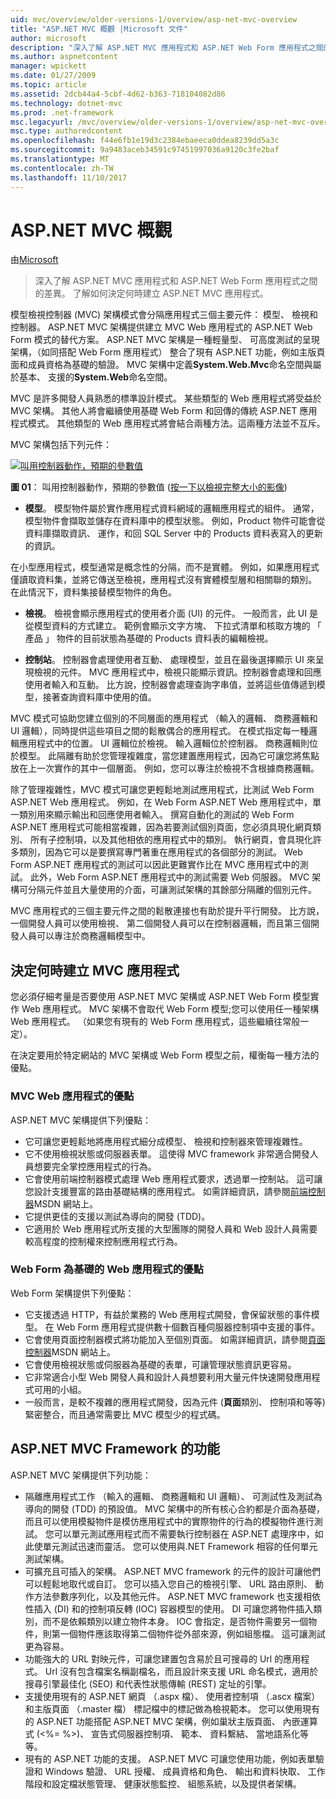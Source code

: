 ```yaml
---
uid: mvc/overview/older-versions-1/overview/asp-net-mvc-overview
title: "ASP.NET MVC 概觀 |Microsoft 文件"
author: microsoft
description: "深入了解 ASP.NET MVC 應用程式和 ASP.NET Web Form 應用程式之間的差異。 了解如何決定何時建立 ASP.NET MVC 應用程式。"
ms.author: aspnetcontent
manager: wpickett
ms.date: 01/27/2009
ms.topic: article
ms.assetid: 2dcb44a4-5cbf-4d62-b363-718104082d86
ms.technology: dotnet-mvc
ms.prod: .net-framework
msc.legacyurl: /mvc/overview/older-versions-1/overview/asp-net-mvc-overview
msc.type: authoredcontent
ms.openlocfilehash: f44e6fb1e19d3c2384ebaeeca0ddea8239dd5a3c
ms.sourcegitcommit: 9a9483aceb34591c97451997036a9120c3fe2baf
ms.translationtype: MT
ms.contentlocale: zh-TW
ms.lasthandoff: 11/10/2017
---
```

<a name="aspnet-mvc-overview"></a>ASP.NET MVC 概觀
====================
由[Microsoft](https://github.com/microsoft)

> 深入了解 ASP.NET MVC 應用程式和 ASP.NET Web Form 應用程式之間的差異。 了解如何決定何時建立 ASP.NET MVC 應用程式。


模型檢視控制器 (MVC) 架構模式會分隔應用程式三個主要元件： 模型、 檢視和控制器。 ASP.NET MVC 架構提供建立 MVC Web 應用程式的 ASP.NET Web Form 模式的替代方案。 ASP.NET MVC 架構是一種輕量型、 可高度測試的呈現架構，（如同搭配 Web Form 應用程式） 整合了現有 ASP.NET 功能，例如主版頁面和成員資格為基礎的驗證。 MVC 架構中定義**System.Web.Mvc**命名空間與屬於基本、 支援的**System.Web**命名空間。   
  
MVC 是許多開發人員熟悉的標準設計模式。 某些類型的 Web 應用程式將受益於 MVC 架構。 其他人將會繼續使用基礎 Web Form 和回傳的傳統 ASP.NET 應用程式模式。 其他類型的 Web 應用程式將會結合兩種方法。這兩種方法並不互斥。   
  
MVC 架構包括下列元件：


[![叫用控制器動作，預期的參數值](asp-net-mvc-overview/_static/image1.jpg)](asp-net-mvc-overview/_static/image1.png)

**圖 01**： 叫用控制器動作，預期的參數值 ([按一下以檢視完整大小的影像](asp-net-mvc-overview/_static/image2.png))


- **模型**。 模型物件屬於實作應用程式資料網域的邏輯應用程式的組件。 通常，模型物件會擷取並儲存在資料庫中的模型狀態。 例如，Product 物件可能會從資料庫擷取資訊、 運作，和回 SQL Server 中的 Products 資料表寫入的更新的資訊。

在小型應用程式，模型通常是概念性的分隔，而不是實體。 例如，如果應用程式僅讀取資料集，並將它傳送至檢視，應用程式沒有實體模型層和相關聯的類別。 在此情況下，資料集接替模型物件的角色。

- **檢視**。 檢視會顯示應用程式的使用者介面 (UI) 的元件。 一般而言，此 UI 是從模型資料的方式建立。 範例會顯示文字方塊、 下拉式清單和核取方塊的 「 產品 」 物件的目前狀態為基礎的 Products 資料表的編輯檢視。

- **控制站**。 控制器會處理使用者互動、 處理模型，並且在最後選擇顯示 UI 來呈現檢視的元件。 MVC 應用程式中，檢視只能顯示資訊。控制器會處理和回應使用者輸入和互動。 比方說，控制器會處理查詢字串值，並將這些值傳遞到模型，接著查詢資料庫中使用的值。

MVC 模式可協助您建立個別的不同層面的應用程式 （輸入的邏輯、 商務邏輯和 UI 邏輯），同時提供這些項目之間的鬆散偶合的應用程式。 在模式指定每一種邏輯應用程式中的位置。 UI 邏輯位於檢視。 輸入邏輯位於控制器。 商務邏輯則位於模型。 此隔離有助於您管理複雜度，當您建置應用程式，因為它可讓您將焦點放在上一次實作的其中一個層面。 例如，您可以專注於檢視不含根據商務邏輯。   
  
除了管理複雜性，MVC 模式可讓您更輕鬆地測試應用程式，比測試 Web Form ASP.NET Web 應用程式。 例如，在 Web Form ASP.NET Web 應用程式中，單一類別用來顯示輸出和回應使用者輸入。 撰寫自動化的測試的 Web Form ASP.NET 應用程式可能相當複雜，因為若要測試個別頁面，您必須具現化網頁類別、 所有子控制項，以及其他相依的應用程式中的類別。 執行網頁，會具現化許多類別，因為它可以是要撰寫專門著重在應用程式的各個部分的測試。 Web Form ASP.NET 應用程式的測試可以因此更難實作比在 MVC 應用程式中的測試。 此外，Web Form ASP.NET 應用程式中的測試需要 Web 伺服器。 MVC 架構可分隔元件並且大量使用的介面，可讓測試架構的其餘部分隔離的個別元件。   
  
MVC 應用程式的三個主要元件之間的鬆散連接也有助於提升平行開發。 比方說，一個開發人員可以使用檢視、 第二個開發人員可以在控制器邏輯，而且第三個開發人員可以專注於商務邏輯模型中。

## <a name="deciding-when-to-create-an-mvc-application"></a>決定何時建立 MVC 應用程式

您必須仔細考量是否要使用 ASP.NET MVC 架構或 ASP.NET Web Form 模型實作 Web 應用程式。 MVC 架構不會取代 Web Form 模型;您可以使用任一種架構 Web 應用程式。 （如果您有現有的 Web Form 應用程式，這些繼續往常般一定）。   
  
在決定要用於特定網站的 MVC 架構或 Web Form 模型之前，權衡每一種方法的優點。

### <a name="advantages-of-an-mvc-based-web-application"></a>MVC Web 應用程式的優點

ASP.NET MVC 架構提供下列優點：

- 它可讓您更輕鬆地將應用程式細分成模型、 檢視和控制器來管理複雜性。
- 它不使用檢視狀態或伺服器表單。 這使得 MVC framework 非常適合開發人員想要完全掌控應用程式的行為。
- 它會使用前端控制器模式處理 Web 應用程式要求，透過單一控制站。 這可讓您設計支援豐富的路由基礎結構的應用程式。 如需詳細資訊，請參閱[前端控制器](https://go.microsoft.com/fwlink/?LinkId=106357 "前端控制器")MSDN 網站上。
- 它提供更佳的支援以測試為導向的開發 (TDD)。
- 它適用於 Web 應用程式所支援的大型團隊的開發人員和 Web 設計人員需要較高程度的控制權來控制應用程式行為。

### <a name="advantages-of-a-web-forms-based-web-application"></a>Web Form 為基礎的 Web 應用程式的優點

Web Form 架構提供下列優點：

- 它支援透過 HTTP，有益於業務的 Web 應用程式開發，會保留狀態的事件模型。 在 Web Form 應用程式提供數十個數百種伺服器控制項中支援的事件。
- 它會使用頁面控制器模式將功能加入至個別頁面。 如需詳細資訊，請參閱[頁面控制器](https://go.microsoft.com/fwlink/?LinkId=106359 "頁面控制器")MSDN 網站上。
- 它會使用檢視狀態或伺服器為基礎的表單，可讓管理狀態資訊更容易。
- 它非常適合小型 Web 開發人員和設計人員想要利用大量元件快速開發應用程式可用的小組。
- 一般而言，是較不複雜的應用程式開發，因為元件 (**頁面**類別、 控制項和等等) 緊密整合，而且通常需要比 MVC 模型少的程式碼。

## <a name="features-of-the-aspnet-mvc-framework"></a>ASP.NET MVC Framework 的功能

ASP.NET MVC 架構提供下列功能：

- 隔離應用程式工作 （輸入的邏輯、 商務邏輯和 UI 邏輯）、 可測試性及測試為導向的開發 (TDD) 的預設值。 MVC 架構中的所有核心合約都是介面為基礎，而且可以使用模擬物件是模仿應用程式中的實際物件的行為的模擬物件進行測試。 您可以單元測試應用程式而不需要執行控制器在 ASP.NET 處理序中，如此使單元測試迅速而靈活。 您可以使用與.NET Framework 相容的任何單元測試架構。
- 可擴充且可插入的架構。 ASP.NET MVC framework 的元件的設計可讓他們可以輕鬆地取代或自訂。 您可以插入您自己的檢視引擎、 URL 路由原則、 動作方法參數序列化，以及其他元件。 ASP.NET MVC framework 也支援相依性插入 (DI) 和的控制項反轉 (IOC) 容器模型的使用。 DI 可讓您將物件插入類別，而不是依賴類別以建立物件本身。 IOC 會指定，是否物件需要另一個物件，則第一個物件應該取得第二個物件從外部來源，例如組態檔。 這可讓測試更為容易。
- 功能強大的 URL 對映元件，可讓您建置包含易於且可搜尋的 Url 的應用程式。 Url 沒有包含檔案名稱副檔名，而且設計來支援 URL 命名模式，適用於搜尋引擎最佳化 (SEO) 和代表性狀態傳輸 (REST) 定址的引擎。
- 支援使用現有的 ASP.NET 網頁 （.aspx 檔）、 使用者控制項 （.ascx 檔案） 和主版頁面 （.master 檔） 標記檔中的標記做為檢視範本。 您可以使用現有的 ASP.NET 功能搭配 ASP.NET MVC 架構，例如巢狀主版頁面、 內嵌運算式 (&lt;%= %&gt;)、 宣告式伺服器控制項、 範本、 資料繫結、 當地語系化等等。
- 現有的 ASP.NET 功能的支援。 ASP.NET MVC 可讓您使用功能，例如表單驗證和 Windows 驗證、 URL 授權、 成員資格和角色、 輸出和資料快取、 工作階段和設定檔狀態管理、 健康狀態監控、 組態系統，以及提供者架構。

